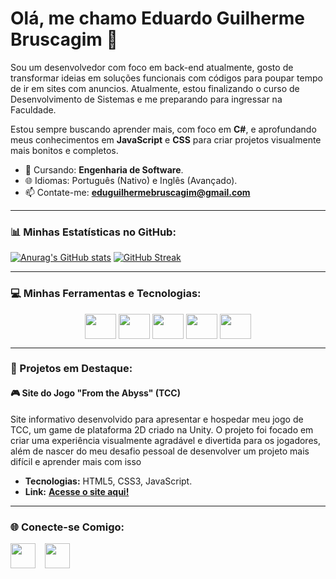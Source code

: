 # Olá, me chamo Eduardo Guilherme Bruscagim 👋

Sou um desenvolvedor com foco em back-end atualmente, gosto de transformar ideias em soluções funcionais com códigos para poupar tempo de ir em sites com anuncios. Atualmente, estou finalizando o curso de Desenvolvimento de Sistemas e me preparando para ingressar na Faculdade.

Estou sempre buscando aprender mais, com foco em **C#**, e aprofundando meus conhecimentos em **JavaScript** e **CSS** para criar projetos visualmente mais bonitos e completos.

- 🏫 Cursando: **Engenharia de Software**.
- 🌐 Idiomas: Português (Nativo) e Inglês (Avançado).
- 📫 Contate-me: **eduguilhermebruscagim@gmail.com**

---

### 📊 Minhas Estatísticas no GitHub:
[![Anurag's GitHub stats](https://github-readme-stats.vercel.app/api?username=EduuhBruscagim&show_icons=true&theme=dark&bg_color=00000000&hide_border=true&count_private=true)](https://github.com/EduuhBruscagim/github-readme-stats)
[![GitHub Streak](https://github-readme-streak-stats.herokuapp.com/?user=EduuhBruscagim&theme=dark&background=00000000&hide_border=true)](https://git.io/streak-stats)

---

### 💻 Minhas Ferramentas e Tecnologias:
<p align="center">
  <img align="center" height="40" width="50" src="https://cdn.jsdelivr.net/gh/devicons/devicon@latest/icons/html5/html5-original.svg" />
  <img align="center" height="40" width="50" src="https://cdn.jsdelivr.net/gh/devicons/devicon@latest/icons/css3/css3-original.svg" />
  <img align="center" height="40" width="50" src="https://cdn.jsdelivr.net/gh/devicons/devicon@latest/icons/javascript/javascript-original.svg" />
  <img align="center" height="40" width="50" src="https://cdn.jsdelivr.net/gh/devicons/devicon@latest/icons/csharp/csharp-original.svg" />
  <img align="center" height="40" width="50" src="https://cdn.jsdelivr.net/gh/devicons/devicon@latest/icons/mysql/mysql-original.svg" />
</p>

---

### 🚀 Projetos em Destaque:

#### 🎮 Site do Jogo "From the Abyss" (TCC)
Site informativo desenvolvido para apresentar e hospedar meu jogo de TCC, um game de plataforma 2D criado na Unity. O projeto foi focado em criar uma experiência visualmente agradável e divertida para os jogadores, além de nascer do meu desafio pessoal de desenvolver um projeto mais difícil e aprender mais com  isso

- **Tecnologias:** HTML5, CSS3, JavaScript.
- **Link:** <a href="https://from-the-abyss-tcc.netlify.app/">**Acesse o site aqui!**</a>
---

### 🌐 Conecte-se Comigo:
<div style="display: flex; align-items: center; gap: 15px;">
  <a href="https://www.instagram.com/eduuhbruscagim?igsh=MW44MmtpbjE3M2Y5dQ==" target="_blank" style="text-decoration: none !important;">
    <img src="https://www.svgrepo.com/show/452229/instagram-1.svg" height="40" width="40" style="display: block;"/>
  </a>
  <a href="mailto:eduguilhermebruscagim@gmail.com" target="_blank" style="text-decoration: none !important;">
    <img src="https://www.svgrepo.com/show/349378/gmail.svg" height="40" width="40" style="display: block;"/>
  </a>
</div>
